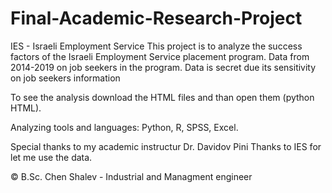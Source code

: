 # Final-Academic-Research-Project

IES - Israeli Employment Service
This project is to analyze the success factors of the Israeli Employment Service placement program.
Data from 2014-2019 on job seekers in the program.
Data is secret due its sensitivity on job seekers information

To see the analysis download the HTML files and than open them (python HTML).

Analyzing tools and languages:
Python, R, SPSS, Excel.

Special thanks to my academic instructur Dr. Davidov Pini
Thanks to IES for let me use the data.

© B.Sc. Chen Shalev - Industrial and Managment engineer

